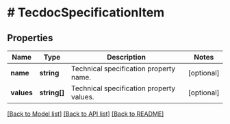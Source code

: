 # # TecdocSpecificationItem

## Properties

Name | Type | Description | Notes
------------ | ------------- | ------------- | -------------
**name** | **string** | Technical specification property name. | [optional]
**values** | **string[]** | Technical specification property values. | [optional]

[[Back to Model list]](../../README.md#models) [[Back to API list]](../../README.md#endpoints) [[Back to README]](../../README.md)
